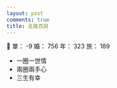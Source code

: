 ```yaml
---
layout: post
comments: true
title: 走路百說
---
```


:footprints: 單： -9 婚： 756 年： 323 旅： 189

- 一圈一世情
- 兩圈兩手心
- 三生有幸

